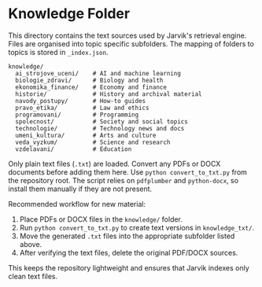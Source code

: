 # Knowledge Folder

This directory contains the text sources used by Jarvik's retrieval engine. Files are organised into topic specific subfolders. The mapping of folders to topics is stored in `_index.json`.

```
knowledge/
  ai_strojove_uceni/    # AI and machine learning
  biologie_zdravi/      # Biology and health
  ekonomika_finance/    # Economy and finance
  historie/             # History and archival material
  navody_postupy/       # How‑to guides
  pravo_etika/          # Law and ethics
  programovani/         # Programming
  spolecnost/           # Society and social topics
  technologie/          # Technology news and docs
  umeni_kultura/        # Arts and culture
  veda_vyzkum/          # Science and research
  vzdelavani/           # Education
```

Only plain text files (`.txt`) are loaded. Convert any PDFs or DOCX documents before adding them here. Use `python convert_to_txt.py` from the repository root. The script relies on `pdfplumber` and `python-docx`, so install them manually if they are not present.

Recommended workflow for new material:

1. Place PDFs or DOCX files in the `knowledge/` folder.
2. Run `python convert_to_txt.py` to create text versions in `knowledge_txt/`.
3. Move the generated `.txt` files into the appropriate subfolder listed above.
4. After verifying the text files, delete the original PDF/DOCX sources.

This keeps the repository lightweight and ensures that Jarvik indexes only clean text files.
